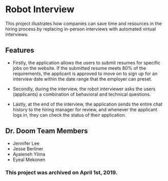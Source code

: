 # Robot Interview
This project illustrates how companies can save time and resources in the hiring process by replacing in-person interviews with automated virtual interviews. 

## Features
* Firstly, the application allows the users to submit resumes for specific jobs on the website. If the submitted resume meets 80% of the requirements, the applicant is approved to move on to sign up for an interview date within the date range that the employer can preset.

* Secondly, during the interview, the robot interviewer asks the users (applicants) a combination of behavioral and technical questions.

* Lastly, at the end of the interview, the application sends the entire chat history to the hiring manager for review, and whenever the applicant logs in, they can check the status of their application.

## Dr. Doom Team Members
* Jennifer Lee
* Jesse Berliner
* Ayaleneh Yilma
* Eyeal Mekonen

### This project was archived on April 1st, 2019.
